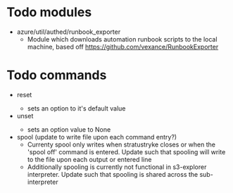 
# Todo modules
- azure/util/authed/runbook_exporter
    - Module which downloads automation runbook scripts to the local machine, based off https://github.com/vexance/RunbookExporter

# Todo commands
- reset <option-name>
    - sets an option to it's default value
- unset <option-name>
    - sets an option value to None
- spool (update to write file upon each command entry?)
    - Currenty spool only writes when stratustryke closes or when the 'spool off' command is entered. Update such that spooling will write to the file upon each output or entered line
    - Additionally spooling is currently not functional in s3-explorer interpreter. Update such that spooling is shared across the sub-interpreter
    
